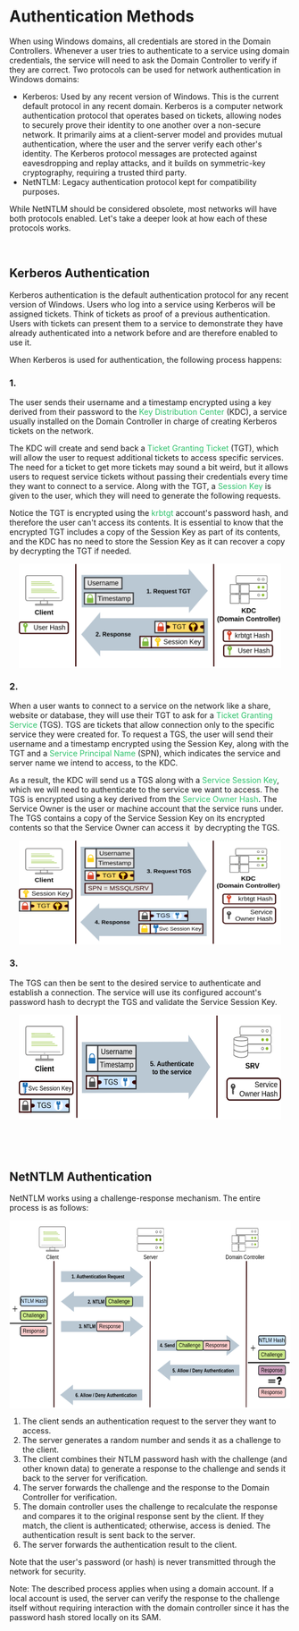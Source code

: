 # Authentication Methods

When using Windows domains, all credentials are stored in the Domain Controllers. Whenever a user tries to authenticate to a service using domain credentials, the service will need to ask the Domain Controller to verify if they are correct. Two protocols can be used for network authentication in Windows domains:

- Kerberos: Used by any recent version of Windows. This is the current default protocol in any recent domain. Kerberos is a computer network authentication protocol that operates based on tickets, allowing nodes to securely prove their identity to one another over a non-secure network. It primarily aims at a client-server model and provides mutual authentication, where the user and the server verify each other's identity. The Kerberos protocol messages are protected against eavesdropping and replay attacks, and it builds on symmetric-key cryptography, requiring a trusted third party.
- NetNTLM: Legacy authentication protocol kept for compatibility purposes.

While NetNTLM should be considered obsolete, most networks will have both protocols enabled. Let's take a deeper look at how each of these protocols works.

&nbsp;

## Kerberos Authentication

Kerberos authentication is the default authentication protocol for any recent version of Windows. Users who log into a service using Kerberos will be assigned tickets. Think of tickets as proof of a previous authentication. Users with tickets can present them to a service to demonstrate they have already authenticated into a network before and are therefore enabled to use it.

When Kerberos is used for authentication, the following process happens:

### 1.

The user sends their username and a timestamp encrypted using a key derived from their password to the <span style="color: #2dc26b;">Key Distribution Center</span> (KDC), a service usually installed on the Domain Controller in charge of creating Kerberos tickets on the network.

The KDC will create and send back a <span style="color: #2dc26b;">Ticket Granting Ticket</span> (TGT), which will allow the user to request additional tickets to access specific services. The need for a ticket to get more tickets may sound a bit weird, but it allows users to request service tickets without passing their credentials every time they want to connect to a service. Along with the TGT, a <span style="color: #2dc26b;">Session Key</span> is given to the user, which they will need to generate the following requests.

Notice the TGT is encrypted using the <span style="color: #2dc26b;">krbtgt</span> account's password hash, and therefore the user can't access its contents. It is essential to know that the encrypted TGT includes a copy of the Session Key as part of its contents, and the KDC has no need to store the Session Key as it can recover a copy by decrypting the TGT if needed.

<img src="../../_resources/d36f5a024c20fb480cdae8cd09ddc09f.png" alt="d36f5a024c20fb480cdae8cd09ddc09f.png" width="470" height="187" class="jop-noMdConv" style="display: block; margin: 0 auto;">

### 2.

When a user wants to connect to a service on the network like a share, website or database, they will use their TGT to ask for a <span style="color: #2dc26b;">Ticket Granting Service</span> (TGS). TGS are tickets that allow connection only to the specific service they were created for. To request a TGS, the user will send their username and a timestamp encrypted using the Session Key, along with the TGT and a <span style="color: #2dc26b;">Service Principal Name</span> (SPN), which indicates the service and server name we intend to access, to the KDC.

As a result, the KDC will send us a TGS along with a <span style="color: #2dc26b;">Service Session Key</span>, which we will need to authenticate to the service we want to access. The TGS is encrypted using a key derived from the <span style="color: #2dc26b;">Service Owner Hash</span>. The Service Owner is the user or machine account that the service runs under. The TGS contains a copy of the Service Session Key on its encrypted contents so that the Service Owner can access it  by decrypting the TGS.

<img src="../../_resources/84504666e78373c613d3e05d176282dc.png" alt="84504666e78373c613d3e05d176282dc.png" width="470" height="187" class="jop-noMdConv" style="display: block; margin: 0 auto;">

### 3.

The TGS can then be sent to the desired service to authenticate and establish a connection. The service will use its configured account's password hash to decrypt the TGS and validate the Service Session Key.

<img src="../../_resources/8fbf08d03459c1b792f3b6efa4d7f285.png" alt="8fbf08d03459c1b792f3b6efa4d7f285.png" width="470" height="187" class="jop-noMdConv" style="display: block; margin: 0 auto;">

&nbsp;

&nbsp;

## NetNTLM Authentication

NetNTLM works using a challenge-response mechanism. The entire process is as follows:

<img src="../../_resources/2eab5cacbd0d3e9dc9afb86169b711ec.png" alt="2eab5cacbd0d3e9dc9afb86169b711ec.png" width="584" height="337" class="jop-noMdConv" style="display: block; margin: 0 auto;">

1.  The client sends an authentication request to the server they want to access.
2.  The server generates a random number and sends it as a challenge to the client.
3.  The client combines their NTLM password hash with the challenge (and other known data) to generate a response to the challenge and sends it back to the server for verification.
4.  The server forwards the challenge and the response to the Domain Controller for verification.
5.  The domain controller uses the challenge to recalculate the response and compares it to the original response sent by the client. If they match, the client is authenticated; otherwise, access is denied. The authentication result is sent back to the server.
6.  The server forwards the authentication result to the client.

Note that the user's password (or hash) is never transmitted through the network for security.

Note: The described process applies when using a domain account. If a local account is used, the server can verify the response to the challenge itself without requiring interaction with the domain controller since it has the password hash stored locally on its SAM.